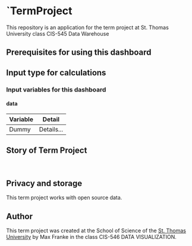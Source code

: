 # `TermProject
This repository is an application for the term project at St. Thomas University class CIS-545 Data Warehouse
<br>


## Prerequisites for using this dashboard



## Input type for calculations


### Input variables for **this dashboard**
#### data
| Variable             	| Detail                                                                           	|
|----------------------	|----------------------------------------------------------------------------------	|
| Dummy | Details... |

## Story of Term Project

<br>

## Privacy and storage
This term project works with open source data. 
<br>

## Author

This term project was created at the School of Science of the [St. Thomas University](http://www.stu.edu) by Max Franke in the class CIS-546 DATA VISUALIZATION.